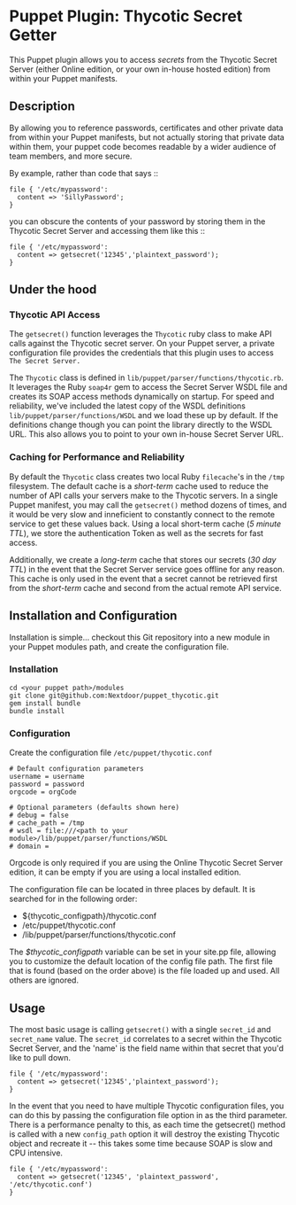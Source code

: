 # Puppet Plugin: Thycotic Secret Getter

This Puppet plugin allows you to access *secrets* from the Thycotic Secret
Server (either Online edition, or your own in-house hosted edition) from within
your Puppet manifests.

## Description

By allowing you to reference passwords, certificates and other private data from
within your Puppet manifests, but not actually storing that private data within
them, your puppet code becomes readable by a wider audience of team members, and
more secure.

By example, rather than code that says ::

    file { '/etc/mypassword':
      content => 'SillyPassword';
    }

you can obscure the contents of your password by storing them in the Thycotic
Secret Server and accessing them like this ::

    file { '/etc/mypassword':
      content => getsecret('12345','plaintext_password');
    }
    
##  Under the hood

### Thycotic API Access

The `getsecret()` function leverages the `Thycotic` ruby class to make
API calls against the Thycotic secret server. On your Puppet server, a private
configuration file provides the credentials that this plugin uses to access
`The Secret Server.`

The `Thycotic` class is defined in `lib/puppet/parser/functions/thycotic.rb`. It
leverages the Ruby `soap4r` gem to access the Secret Server WSDL file and creates
its SOAP access methods dynamically on startup. For speed and reliability, we've
included the latest copy of the WSDL definitions `lib/puppet/parser/functions/WSDL`
and we load these up by default. If the definitions change though you can point
the library directly to the WSDL URL. This also allows you to point to your own
in-house Secret Server URL.

### Caching for Performance and Reliability

By default the `Thycotic` class creates two local Ruby `filecache`'s in the
`/tmp` filesystem. The default cache is a *short-term* cache used to reduce the
number of API calls your servers make to the Thycotic servers. In a single Puppet
manifest, you may call the `getsecret()` method dozens of times, and it would be
very slow and inneficient to constantly connect to the remote service to get
these values back. Using a local short-term cache (*5 minute TTL*), we store the
authentication Token as well as the secrets for fast access.

Additionally, we create a *long-term* cache that stores our secrets (*30 day TTL*)
in the event that the Secret Server service goes offline for any reason. This
cache is only used in the event that a secret cannot be retrieved first from the
*short-term* cache and second from the actual remote API service.

## Installation and Configuration

Installation is simple... checkout this Git repository into a new module in your
Puppet modules path, and create the configuration file.

### Installation
    cd <your puppet path>/modules
    git clone git@github.com:Nextdoor/puppet_thycotic.git
    gem install bundle
    bundle install

### Configuration

Create the configuration file `/etc/puppet/thycotic.conf`

    # Default configuration parameters
    username = username
    password = password
    orgcode = orgCode
    
    # Optional parameters (defaults shown here)
    # debug = false
    # cache_path = /tmp
    # wsdl = file:///<path to your module>/lib/puppet/parser/functions/WSDL
    # domain =

Orgcode is only required if you are using the Online Thycotic Secret Server edition,
it can be empty if you are using a local installed edition.

The configuration file can be located in three places by default. It is searched
for in the following order:

- ${thycotic_configpath}/thycotic.conf
- /etc/puppet/thycotic.conf
- <path to module>/lib/puppet/parser/functions/thycotic.conf

The *$thycotic_configpath* variable can be set in your site.pp file, allowing you
to customize the default location of the config file path. The first file that is
found (based on the order above) is the file loaded up and used. All others are
ignored.

## Usage

The most basic usage is calling `getsecret()` with a single `secret_id` and
`secret_name` value. The `secret_id` correlates to a secret within the
Thycotic Secret Server, and the 'name' is the field name within that secret
that you'd like to pull down.

    file { '/etc/mypassword':
      content => getsecret('12345','plaintext_password');
    }
    
In the event that you need to have multiple Thycotic configuration files, you
can do this by passing the configuration file option in as the third parameter.
There is a performance penalty to this, as each time the getsecret() method
is called with a new `config_path` option it will destroy the existing Thycotic
object and recreate it -- this takes some time because SOAP is slow and CPU
intensive.

    file { '/etc/mypassword':
      content => getsecret('12345', 'plaintext_password', '/etc/thycotic.conf')
    }

